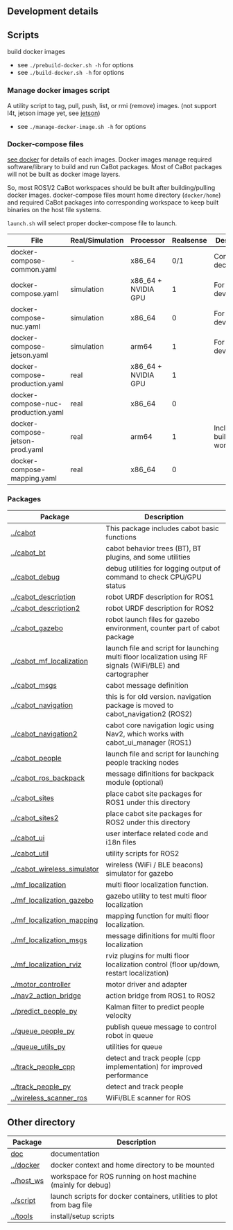 ## Development details

## Scripts

build docker images 

- see `./prebuild-docker.sh -h` for options
- see `./build-docker.sh -h` for options

### Manage docker images script

A utility script to tag, pull, push, list, or rmi (remove) images.
(not support l4t, jetson image yet, see [jetson](jetson.md))

- see `./manage-docker-image.sh -h` for options

### Docker-compose files

[see docker](../docker) for details of each images.
Docker images manage required software/library to build and run CaBot packages.
Most of CaBot packages will not be built as docker image layers.

So, most ROS1/2 CaBot workspaces should be built after building/pulling docker images.
docker-compose files mount home directory (`docker/home`) and required CaBot packages into corresponding workspace to keep built binaries on the host file systems.

`launch.sh` will select proper docker-compose file to launch.

|File|Real/Simulation|Processor|Realsense|Description|
|---|---|---|---|---|
|docker-compose-common.yaml|-|x86_64|0/1|Common declaration|
|docker-compose.yaml|simulation|x86_64 + NVIDIA GPU|1|For development|
|docker-compose-nuc.yaml|simulation|x86_64|0|For development|
|docker-compose-jetson.yaml|simulation|arm64|1|For development|
|docker-compose-production.yaml|real|x86_64 + NVIDIA GPU|1|
|docker-compose-nuc-production.yaml|real|x86_64|0|
|docker-compose-jetson-prod.yaml|real|arm64|1|Including built workspace|
|docker-compose-mapping.yaml|real|x86_64|0|

### Packages

|Package|Description|
|---|---|
|[../cabot](cabot)|This package includes cabot basic functions|
|[../cabot_bt](cabot_bt)|cabot behavior trees (BT), BT plugins, and some utilities|
|[../cabot_debug](cabot_debug)|debug utilities for logging output of command to check CPU/GPU status|
|[../cabot_description](cabot_description)|robot URDF description for ROS1|
|[../cabot_description2](cabot_description2)|robot URDF description for ROS2|
|[../cabot_gazebo](cabot_gazebo)|robot launch files for gazebo environment, counter part of cabot package|
|[../cabot_mf_localization](cabot_mf_localization)|launch file and script for launching multi floor localization using RF signals (WiFi/BLE) and cartographer|
|[../cabot_msgs](cabot_msgs)|cabot message definition|
|[../cabot_navigation](cabot_navigation)|this is for old version. navigation package is moved to cabot_navigation2 (ROS2)|
|[../cabot_navigation2](cabot_navigation2)|cabot core navigation logic using Nav2, which works with cabot_ui_manager (ROS1)|
|[../cabot_people](cabot_people)|launch file and script for launching people tracking nodes|
|[../cabot_ros_backpack](cabot_ros_backpack)|message difinitions for backpack module (optional)|
|[../cabot_sites](cabot_sites)|place cabot site packages for ROS1 under this directory|
|[../cabot_sites2](cabot_sites2)|place cabot site packages for ROS2 under this directory|
|[../cabot_ui](cabot_ui)|user interface related code and i18n files|
|[../cabot_util](cabot_util)|utility scripts for ROS2|
|[../cabot_wireless_simulator](cabot_wireless_simulator)|wireless (WiFi / BLE beacons) simulator for gazebo|
|[../mf_localization](mf_localization)|multi floor localization function.|
|[../mf_localization_gazebo](mf_localization_gazebo)|gazebo utility to test multi floor localization|
|[../mf_localization_mapping](mf_localization_mapping)|mapping function for multi floor localization.|
|[../mf_localization_msgs](mf_localization_msgs)|message difinitions for multi floor localization|
|[../mf_localization_rviz](mf_localization_rviz)|rviz plugins for multi floor localization control (floor up/down, restart localization)|
|[../motor_controller](motor_controller)|motor driver and adapter|
|[../nav2_action_bridge](nav2_action_bridge)|action bridge from ROS1 to ROS2|
|[../predict_people_py](predict_people_py)|Kalman filter to predict people velocity|
|[../queue_people_py](queue_people_py)|publish queue message to control robot in queue|
|[../queue_utils_py](queue_utils_py)|utilities for queue|
|[../track_people_cpp](track_people_cpp)|detect and track people (cpp implementation) for improved performance|
|[../track_people_py](track_people_py)|detect and track people|
|[../wireless_scanner_ros](wireless_scanner_ros)|WiFi/BLE scanner for ROS|

## Other directory

|Package|Description|
|---|---|
|[doc](doc)|documentation|
|[../docker](docker)|docker context and home directory to be mounted|
|[../host_ws](host_ws)|workspace for ROS running on host machine (mainly for debug)|
|[../script](script)|launch scripts for docker containers, utilities to plot from bag file|
|[../tools](tools)|install/setup scripts|
